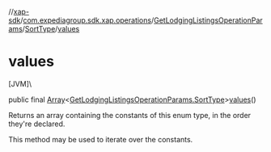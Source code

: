 //[xap-sdk](../../../../index.md)/[com.expediagroup.sdk.xap.operations](../../index.md)/[GetLodgingListingsOperationParams](../index.md)/[SortType](index.md)/[values](values.md)

# values

[JVM]\

public final [Array](https://kotlinlang.org/api/latest/jvm/stdlib/kotlin/-array/index.html)&lt;[GetLodgingListingsOperationParams.SortType](index.md)&gt;[values](values.md)()

Returns an array containing the constants of this enum type, in the order they're declared.

This method may be used to iterate over the constants.
